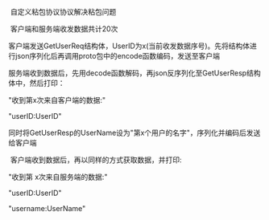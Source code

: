 ​        自定义粘包协议协议解决粘包问题

​        客户端和服务端收发数据共计20次

​        客户端发送GetUserReq结构体，UserID为x(当前收发数据序号)。先将结构体进行json序列化后再调用proto包中的encode函数编码，发送至客户端

​         服务端收到数据后，先用decode函数解码，再json反序列化至GetUserResp结构体中，然后打印：

"收到第x次来自客户端的数据:"

"userID:UserID"

同时将GetUserResp的UserName设为"第x个用户的名字"，序列化并编码后发送给客户端

​         客户端收到数据后，再以同样的方式获取数据，并打印:

"收到第 x次来自服务端的数据:"  

"userID:UserID"

"username:UserName"

